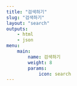 ```yaml
---
title: "검색하기"
slug: "검색하기"
layout: "search"
outputs:
    - html
    - json
menu:
    main:
        name: 검색하기
        weight: 8
        params: 
            icon: search
---
```

